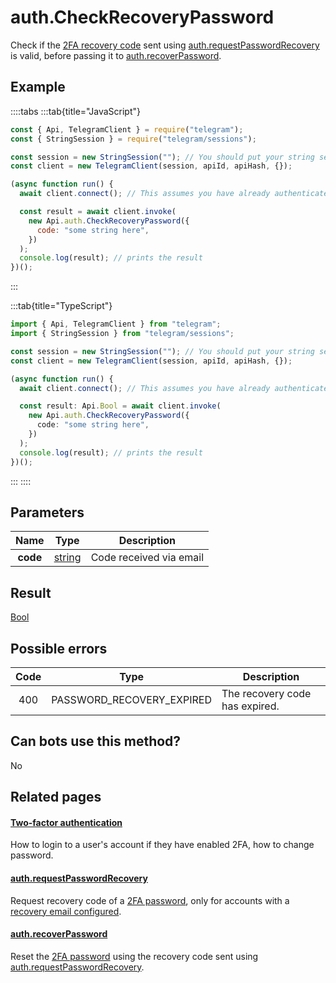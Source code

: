 # auth.CheckRecoveryPassword

Check if the [2FA recovery code](https://core.telegram.org/api/srp) sent using [auth.requestPasswordRecovery](https://core.telegram.org/method/auth.requestPasswordRecovery) is valid, before passing it to [auth.recoverPassword](https://core.telegram.org/method/auth.recoverPassword).

## Example

::::tabs
:::tab{title="JavaScript"}

```js
const { Api, TelegramClient } = require("telegram");
const { StringSession } = require("telegram/sessions");

const session = new StringSession(""); // You should put your string session here
const client = new TelegramClient(session, apiId, apiHash, {});

(async function run() {
  await client.connect(); // This assumes you have already authenticated with .start()

  const result = await client.invoke(
    new Api.auth.CheckRecoveryPassword({
      code: "some string here",
    })
  );
  console.log(result); // prints the result
})();
```

:::

:::tab{title="TypeScript"}

```ts
import { Api, TelegramClient } from "telegram";
import { StringSession } from "telegram/sessions";

const session = new StringSession(""); // You should put your string session here
const client = new TelegramClient(session, apiId, apiHash, {});

(async function run() {
  await client.connect(); // This assumes you have already authenticated with .start()

  const result: Api.Bool = await client.invoke(
    new Api.auth.CheckRecoveryPassword({
      code: "some string here",
    })
  );
  console.log(result); // prints the result
})();
```

:::
::::

## Parameters

|   Name   | Type                                            | Description             |
| :------: | ----------------------------------------------- | ----------------------- |
| **code** | [string](https://core.telegram.org/type/string) | Code received via email |

## Result

[Bool](https://core.telegram.org/type/Bool)

## Possible errors

| Code | Type                      | Description                    |
| :--: | ------------------------- | ------------------------------ |
| 400  | PASSWORD_RECOVERY_EXPIRED | The recovery code has expired. |

## Can bots use this method?

No

## Related pages

#### [Two-factor authentication](https://core.telegram.org/api/srp)

How to login to a user's account if they have enabled 2FA, how to change password.

#### [auth.requestPasswordRecovery](https://core.telegram.org/method/auth.requestPasswordRecovery)

Request recovery code of a [2FA password](https://core.telegram.org/api/srp), only for accounts with a [recovery email configured](https://core.telegram.org/api/srp#email-verification).

#### [auth.recoverPassword](https://core.telegram.org/method/auth.recoverPassword)

Reset the [2FA password](https://core.telegram.org/api/srp) using the recovery code sent using [auth.requestPasswordRecovery](https://core.telegram.org/method/auth.requestPasswordRecovery).
